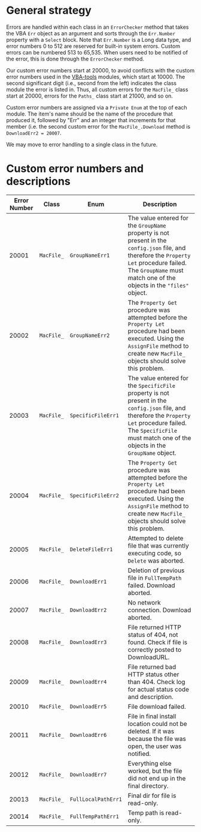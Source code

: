 # General strategy
Errors are handled within each class in an `ErrorChecker` method that takes the VBA `Err` object as an argument and sorts through the `Err.Number` property with a `Select` block. Note that `Err.Number` is a Long data type, and error numbers 0 to 512 are reserved for built-in system errors. Custom errors can be numbered 513 to 65,535. When users need to be notified of the error, this is done through the `ErrorChecker` method.

Our custom error numbers start at 20000, to avoid conflicts with the custom error numbers used in the [VBA-tools](https://github.com/VBA-tools) modules, which start at 10000. The second significant digit (i.e., second from the left) indicates the class module the error is listed in. Thus, all custom errors for the `MacFile_` class start at 20000, errors for the `Paths_` class start at 21000, and so on.

 Custom error numbers are assigned via a `Private Enum` at the top of each module. The item's name should be the name of the procedure that produced it, followed by "Err" and an integer that increments for that member (i.e. the second custom error for the `MacFile_.Download` method is `DownloadErr2 = 20007`.

We may move to error handling to a single class in the future.

# Custom error numbers and descriptions
| Error Number | Class | Enum | Description |
| ------------ | ----- | ------ | ----------- |
| 20001 | `MacFile_` | `GroupNameErr1` | The value entered for the `GroupName` property is not present in the `config.json` file, and therefore the `Property Let` procedure failed. The `GroupName` must match one of the objects in the `"files"` object. |
| 20002 | `MacFile_` | `GroupNameErr2` | The `Property Get` procedure was attempted before the `Property Let` procedure had been executed. Using the `AssignFile` method to create new `MacFile_` objects should solve this problem. |
| 20003 | `MacFile_` | `SpecificFileErr1` | The value entered for the `SpecificFile` property is not present in the `config.json` file, and therefore the `Property Let` procedure failed. The `SpecificFile` must match one of the objects in the `GroupName` object. |
| 20004 | `MacFile_` | `SpecificFileErr2` | The `Property Get` procedure was attempted before the `Property Let` procedure had been executed. Using the `AssignFile` method to create new `MacFile_` objects should solve this problem. |
| 20005 | `MacFile_` | `DeleteFileErr1` | Attempted to delete file that was currently executing code, so `Delete` was aborted. |
| 20006 | `MacFile_` | `DownloadErr1` | Deletion of previous file in `FullTempPath` failed. Download aborted. |
| 20007 | `MacFile_` | `DownloadErr2` | No network connection. Download aborted. |
| 20008 | `MacFile_` | `DownloadErr3` | File returned HTTP status of 404, not found. Check if file is correctly posted to DownloadURL. |
| 20009 | `MacFile_` | `DownloadErr4` | File returned bad HTTP status other than 404. Check log for actual status code and description. |
| 20010 | `MacFile_` | `DownloadErr5` | File download failed. |
| 20011 | `MacFile_` | `DownloadErr6` | File in final install location could not be deleted. If it was because the file was open, the user was notified. |
| 20012 | `MacFile_` | `DownloadErr7` | Everything else worked, but the file did not end up in the final directory. |
| 20013 | `MacFile_` | `FullLocalPathErr1` | Final dir for file is read-only. |
| 20014 | `MacFile_` | `FullTempPathErr1` | Temp path is read-only. |
